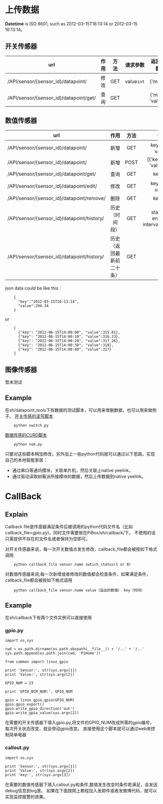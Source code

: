 上传数据
============================
**Datetime** is ISO 8601, such as 2012-03-15T16:13:14 or
2012-03-15 16:13:14。

开关传感器
--------------------------------------------------
| url   | 作用   |  方法  |  请求参数 | 返回参数  |
| -------- | -----:  | :----:  | :----:  |:----:  |
| /API/sensor/{sensor_id}/datapoint/|修改|GET|value`int`| {'msg'} |
| /API/sensor/{sensor_id}/datapoint/get/|查询|GET||{'msg', 'value'}|

数值传感器
--------------------------------------------------
| url   | 作用   |  方法  |  请求参数 | 返回参数  |
| ------- | :-----:  | :----:  | :------:  |  :----:  |
| /API/sensor/{sensor_id}/datapoint/|新增|GET | key`datetime`，value`float`|  {'msg'} |
| /API/sensor/{sensor_id}/datapoint/|新增|POST| [{'key' : `datetime`, 'value' : `float`}] |  {'msg'} |
| /API/sensor/{sensor_id}/datapoint/get/|查询|GET|key`datetime`| {'msg', 'value'}|
| /API/sensor/{sensor_id}/datapoint/edit/|修改|GET|key`datetime`，value`float`| {'msg'} |
| /API/sensor/{sensor_id}/datapoint/remove/|删除|GET|key`datetime`|  {'msg'} |
| /API/sensor/{sensor_id}/datapoint/history/|历史（时间段）|GET|start`datetime`, end`datetime`, interval`int(seconds）`| {'msg'， 'datapoint'=[{'value','key'}] |
| /API/sensor/{sensor_id}/datapoint/history/|历史（返回最新前二十条）|GET|  | {'msg'， 'datapoint'=[{'value','key'}]} |
json data could be like this：
```
    {
      "key":"2012-03-15T16:13:14",
      "value":294.34
    }
```
or
```
    [
      {"key": "2012-06-15T14:00:00", "value":315.01},
      {"key": "2012-06-15T14:00:10", "value":316.23},
      {"key": "2012-06-15T14:00:20", "value":317.26},
      {"key": "2012-06-15T14:00:30", "value":318},
      {"key": "2012-06-15T14:00:40", "value":317}
    ]
```

图像传感器
--------------------------------------------------
暂未测试

Example
--------------------------------------------------
在sh/datapoint_tools下有数据的测试脚本，可以用来增删数据，也可以用来做例子。
[开关传感的读写脚本](https://github.com/wzyy2/PiBox/tree/master/PiBox/sh/datapoint_tools/switch.py)
```
    python switch.py
```
[数据传感的CURD脚本](https://github.com/wzyy2/PiBox/tree/master/PiBox/sh/datapoint_tools/num.py)
```
    python num.py
```

只要对这些脚本稍加修改，另外加上一些python代码就可以通过以下思路，实现自己的本地智能家居：
* 通过串口等通讯模块，关联单片机，然后关联上native yeelink。
* 通过驱动读取树莓派所接模块的数据，然后上传数据到native yeelink。

CallBack
============================
Explain
--------------------------------------------------
Callback file是传感器满足条件后被调用的python代码文件名（比如callback_file=gpio.py)，同时文件需要放在PiBox/sh/callback/下。
不使用的话只需提供不存在的文件名或者保持为空即可。

对开关传感器来说，每一次开关数值点发生修改，callback_file都会被按如下格式调用

        python callback_file sensor.name swtich_status(1 or 0)
        
对数值传感器来说,每一次新增或者修改的数值都会检查条件，如果满足条件，callback_file都会被按如下格式调用

        python callback_file sensor.name value（溢出的数值） key（时间）
        
Example
--------------------------------------------------
在sh/callback下有两个文件实例可以直接使用
### gpio.py

    import os,sys
    
    cwd = os.path.dirname(os.path.abspath(__file__)) + '/..' + '/..'
    sys.path.append(os.path.join(cwd, 'PiHome'))
    
    from common import linux_gpio
    
    print 'Sensor:', str(sys.argv[1])
    print 'Value:', str(sys.argv[2])
    
    GPIO_NUM = 23
    
    print 'GPIO_BCM_NUM:', GPIO_NUM
    
    gpio = linux_gpio.gpio(GPIO_NUM)
    gpio.gpio_export()
    gpio.write_gpio_direction('out')
    gpio.write_gpio_value(sys.argv[2])
在需要的开关传感器下填入gpio.py,将文件的GPIO_NUM改成所需的gpio编号，每次开关状态改变，就会带动gpio改变。
直接使用这个脚本就可以通过web来控制简单电器

### callout.py

    import os,sys

    print 'Sensor:', str(sys.argv[1])
    print 'Value:', str(sys.argv[2])
    print 'key:', str(sys.argv[3])
在需要的数值传感器下填入callout.py和条件,数值发生改变时条件若满足，会发送debug信息到log里。
如果在下面按网上教程加入发邮件或者发微博代码，就可以实现监控报警的效果。
